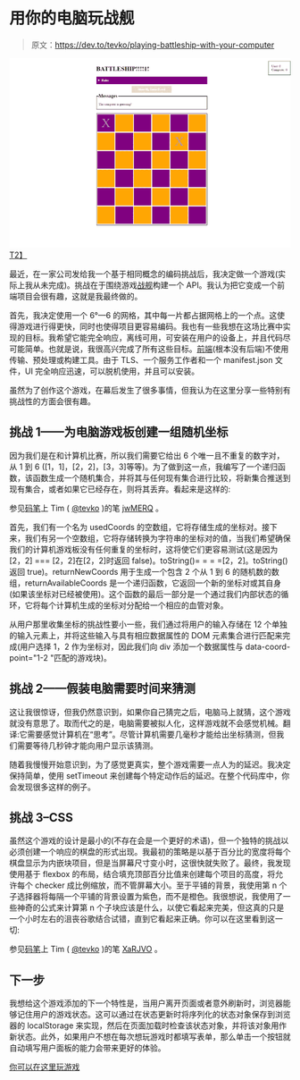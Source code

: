 # 用你的电脑玩战舰

> 原文：<https://dev.to/tevko/playing-battleship-with-your-computer>

[![](img/2103f9a71f2b95c9aa3199d0dabfbe22.png)T2】](https://res.cloudinary.com/practicaldev/image/fetch/s--g101Xe4L--/c_limit%2Cf_auto%2Cfl_progressive%2Cq_auto%2Cw_880/https://timevko.website/blog/wp-content/uploads/2017/06/battleship-screen.png)

最近，在一家公司发给我一个基于相同概念的编码挑战后，我决定做一个游戏(实际上我从未完成)。挑战在于围绕游戏[战舰](https://en.wikipedia.org/wiki/Battleship_(game))构建一个 API。我认为把它变成一个前端项目会很有趣，这就是我最终做的。

首先，我决定使用一个 6°—6 的网格，其中每一片都占据网格上的一个点。这使得游戏进行得更快，同时也使得项目更容易编码。我也有一些我想在这场比赛中实现的目标。我希望它能完全响应，离线可用，可安装在用户的设备上，并且代码尽可能简单。也就是说，我很高兴完成了所有这些目标。[前端](https://github.com/tevko/battleship-game)(根本没有后端)不使用传输、预处理或构建工具。由于 TLS、一个服务工作者和一个 manifest.json 文件，UI 完全响应迅速，可以脱机使用，并且可以安装。

虽然为了创作这个游戏，在幕后发生了很多事情，但我认为在这里分享一些特别有挑战性的方面会很有趣。

## 挑战 1——为电脑游戏板创建一组随机坐标

因为我们是在和计算机比赛，所以我们需要它给出 6 个唯一且不重复的数字对，从 1 到 6 ([1，1]，[2，2]，[3，3]等等)。为了做到这一点，我编写了一个递归函数，该函数生成一个随机集合，并将其与任何现有集合进行比较，将新集合推送到现有集合，或者如果它已经存在，则将其丢弃。看起来是这样的:

参见[码笔](https://codepen.io/)上 Tim ( [@tevko](https://codepen.io/tevko) )的笔 [jwMERQ](https://codepen.io/tevko/pen/jwMERQ/) 。

首先，我们有一个名为 usedCoords 的空数组，它将存储生成的坐标对。接下来，我们有另一个空数组，它将存储转换为字符串的坐标对的值，当我们希望确保我们的计算机游戏板没有任何重复的坐标时，这将使它们更容易测试(这是因为[2，2] === [2，2]在[2，2]时返回 false)。toString()= = = =[2，2]。toString()返回 true)。returnNewCoords 用于生成一个包含 2 个从 1 到 6 的随机数的数组，returnAvailableCoords 是一个递归函数，它返回一个新的坐标对或其自身(如果该坐标对已经被使用)。这个函数的最后一部分是一个通过我们内部状态的循环，它将每个计算机生成的坐标对分配给一个相应的血管对象。

从用户那里收集坐标的挑战性要小一些，我们通过将用户的输入存储在 12 个单独的输入元素上，并将这些输入与具有相应数据属性的 DOM 元素集合进行匹配来完成(用户选择 1，2 作为坐标对，因此我们向 div 添加一个数据属性与 data-coord-point="1-2 "匹配的游戏块)。

## 挑战 2——假装电脑需要时间来猜测

这让我很惊讶，但我仍然意识到，如果你自己猜完之后，电脑马上就猜，这个游戏就没有意思了。取而代之的是，电脑需要被拟人化，这样游戏就不会感觉机械。翻译:它需要感觉计算机在“思考”。尽管计算机需要几毫秒才能给出坐标猜测，但我们需要等待几秒钟才能向用户显示该猜测。

随着我慢慢开始意识到，为了感觉更真实，整个游戏需要一点人为的延迟。我决定保持简单，使用 setTimeout 来创建每个特定动作后的延迟。在整个代码库中，你会发现很多这样的例子。

## 挑战 3–CSS

虽然这个游戏的设计是最小的(不存在会是一个更好的术语)，但一个独特的挑战以必须创建一个响应的棋盘的形式出现。我最初的策略是以基于百分比的宽度将每个棋盘显示为内嵌块项目，但是当屏幕尺寸变小时，这很快就失败了。最终，我发现使用基于 flexbox 的布局，结合填充顶部百分比值来创建每个项目的高度，将允许每个 checker 成比例缩放，而不管屏幕大小。至于平铺的背景，我使用第 n 个子选择器将每隔一个平铺的背景设置为紫色，而不是橙色。我很想说，我使用了一些神奇的公式来计算第 n 个子块应该是什么，以使它看起来完美，但这真的只是一个小时左右的沮丧谷歌结合试错，直到它看起来正确。你可以在这里看到这一切:

参见[码笔](https://codepen.io/)上 Tim ( [@tevko](https://codepen.io/tevko) )的笔 [XaRJVO](https://codepen.io/tevko/pen/XaRJVO/) 。

## 下一步

我想给这个游戏添加的下一个特性是，当用户离开页面或者意外刷新时，浏览器能够记住用户的游戏状态。这可以通过在状态更新时将序列化的状态对象保存到浏览器的 localStorage 来实现，然后在页面加载时检查该状态对象，并将该对象用作新状态。此外，如果用户不想在每次想玩游戏时都填写表单，那么单击一个按钮就自动填写用户面板的能力会带来更好的体验。

[你可以在这里玩游戏](https://tevko.github.io/battleship-game/)